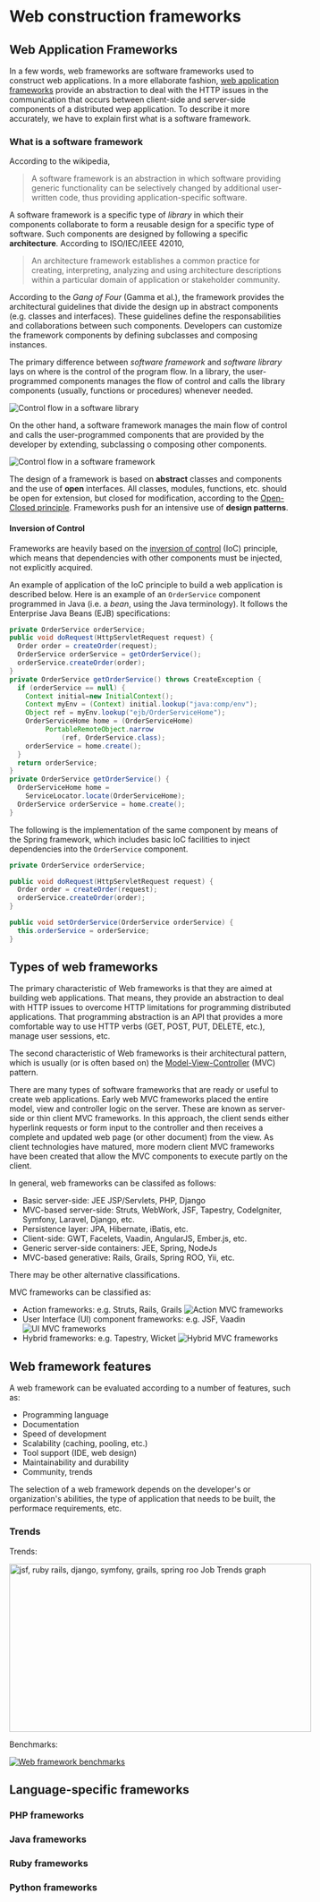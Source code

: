 # Web construction frameworks

## Web Application Frameworks

In a few words, web frameworks are software frameworks used to construct web applications. In a more ellaborate fashion, [web application frameworks](http://en.wikipedia.org/wiki/Web_application_framework) provide an abstraction to deal with the HTTP issues in the communication that occurs between client-side and server-side components of a distributed wep application. To describe it more accurately, we have to explain first what is a software framework.

### What is a software framework

According to the wikipedia, 

> A software framework is an abstraction in which software providing generic functionality can be selectively changed by additional user-written code, thus providing application-specific software.

A software framework is a specific type of _library_ in which their components collaborate to form a reusable design for a specific type of software. Such components are designed by following a specific __architecture__. According to ISO/IEC/IEEE 42010,

> An architecture framework establishes a common practice for creating, interpreting, analyzing and using architecture descriptions within a particular domain of application or stakeholder community. 

According to the _Gang of Four_ (Gamma et al.), the framework provides the architectural guidelines that divide the design up in abstract components (e.g. classes and interfaces). These guidelines define the responsabilities and collaborations between such components. Developers can customize the framework components by defining subclasses and composing instances.

The primary difference between _software framework_ and _software library_ lays on where is the control of the program flow. In a library, the user-programmed components manages the flow of control and calls the library components (usually, functions or procedures) whenever needed.

![Control flow in a software library](library-controlflow.png)

On the other hand, a software framework manages the main flow of control and calls the user-programmed components that are provided by the developer by extending, subclassing o composing other components.

![Control flow in a software framework](framework-controlflow.png)

The design of a framework is based on __abstract__ classes and components and the use of __open__ interfaces. All classes, modules, functions, etc. should be open for extension, but closed for modification, according to the [Open-Closed principle](http://en.wikipedia.org/wiki/Open/closed_principle). Frameworks push for an intensive use of __design patterns__. 

#### Inversion of Control

Frameworks are heavily based on the [inversion of control](http://en.wikipedia.org/wiki/Inversion_of_control) (IoC) principle, which means that dependencies with other components must be injected, not explicitly acquired.

An example of application of the IoC principle to build a web application is described below. Here is an example of an `OrderService` component programmed in Java (i.e. a _bean_, using the Java terminology). It follows the Enterprise Java Beans (EJB) specifications:

```java
private OrderService orderService;
public void doRequest(HttpServletRequest request) {
  Order order = createOrder(request);
  OrderService orderService = getOrderService();
  orderService.createOrder(order);
}
private OrderService getOrderService() throws CreateException {
  if (orderService == null) {
    Context initial=new InitialContext();
    Context myEnv = (Context) initial.lookup("java:comp/env");
    Object ref = myEnv.lookup("ejb/OrderServiceHome");
    OrderServiceHome home = (OrderServiceHome)
         PortableRemoteObject.narrow
             (ref, OrderService.class);
    orderService = home.create();
  }
  return orderService;
}
private OrderService getOrderService() {
  OrderServiceHome home =
    ServiceLocator.locate(OrderServiceHome);
  OrderService orderService = home.create();
}
```
The following is the implementation of the same component by means of the Spring framework, which includes basic IoC facilities to inject dependencies into the `OrderService` component.

```java
private OrderService orderService;

public void doRequest(HttpServletRequest request) {
  Order order = createOrder(request);
  orderService.createOrder(order);
}

public void setOrderService(OrderService orderService) {
  this.orderService = orderService;
}
```



## Types of web frameworks

The primary characteristic of Web frameworks is that they are aimed at building web applications. That means, they provide an abstraction to deal with HTTP issues to overcome HTTP limitations for programming distributed applications. That programming abstraction is an API that provides a more comfortable way to use HTTP verbs (GET, POST, PUT, DELETE, etc.), manage user sessions, etc.

The second characteristic of Web frameworks is their architectural pattern, which is usually (or is often based on) the [Model-View-Controller](http://en.wikipedia.org/wiki/Model%E2%80%93view%E2%80%93controller) (MVC) pattern. 

There are many types of software frameworks that are ready or useful to create web applications.
Early web MVC frameworks placed the entire model, view and controller logic on the server. These are known as server-side or thin client MVC frameworks. In this approach, the client sends either hyperlink requests or form input to the controller and then receives a complete and updated web page (or other document) from the view. As client technologies have matured, more modern client MVC frameworks have been created that allow the MVC components to execute partly on the client.

In general, web frameworks can be classifed as follows:

* Basic server-side: JEE JSP/Servlets, PHP, Django
* MVC-based server-side: Struts, WebWork, JSF, Tapestry, CodeIgniter, Symfony, Laravel, Django, etc.
* Persistence layer: JPA, Hibernate, iBatis, etc.
* Client-side: GWT, Facelets, Vaadin, AngularJS, Ember.js, etc.
* Generic server-side containers: JEE, Spring, NodeJs
* MVC-based generative: Rails, Grails, Spring ROO, Yii, etc.

There may be other alternative classifications.

MVC frameworks can be classified as:

* Action frameworks: e.g. Struts, Rails, Grails
![Action MVC frameworks](action-mvc-framworks.png)
* User Interface (UI) component frameworks: e.g. JSF, Vaadin
![UI MVC frameworks](ui-mvc-frameworks.png)
* Hybrid frameworks: e.g. Tapestry, Wicket
![Hybrid MVC frameworks](hybrid-mvc-framworks.png)
## Web framework features

A web framework can be evaluated according to a number of features, such as:

* Programming language
* Documentation
* Speed of development
* Scalability (caching, pooling, etc.)
* Tool support (IDE, web design)
* Maintainability and durability
* Community, trends

The selection of a web framework depends on the developer's or organization's abilities, the type of application that needs to be built, the performace requirements, etc.


### Trends

Trends:

<div style="width:540px">
<a href="http://www.indeed.com/jobtrends?q=jsf%2C+ruby+rails%2C+django%2C+symfony%2C+grails%2C+spring+roo" title="jsf, ruby rails, django, symfony, grails, spring roo Job Trends">
<img width="540" height="300" src="http://www.indeed.com/trendgraph/jobgraph.png?q=jsf%2C+ruby+rails%2C+django%2C+symfony%2C+grails%2C+spring+roo" border="0" alt="jsf, ruby rails, django, symfony, grails, spring roo Job Trends graph">
</a>
</div>

Benchmarks:

[![Web framework benchmarks](techempower.png)](http://www.techempower.com/benchmarks/)

## Language-specific frameworks

### PHP frameworks

### Java frameworks

### Ruby frameworks

### Python frameworks



